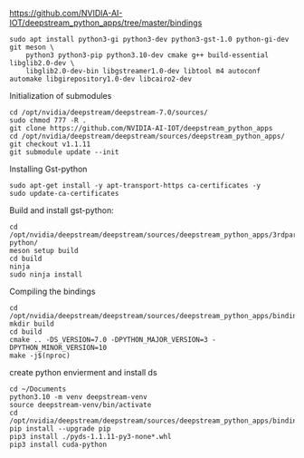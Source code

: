 https://github.com/NVIDIA-AI-IOT/deepstream_python_apps/tree/master/bindings
```
sudo apt install python3-gi python3-dev python3-gst-1.0 python-gi-dev git meson \
    python3 python3-pip python3.10-dev cmake g++ build-essential libglib2.0-dev \
    libglib2.0-dev-bin libgstreamer1.0-dev libtool m4 autoconf automake libgirepository1.0-dev libcairo2-dev
```
Initialization of submodules
```
cd /opt/nvidia/deepstream/deepstream-7.0/sources/
sudo chmod 777 -R .
git clone https://github.com/NVIDIA-AI-IOT/deepstream_python_apps
cd /opt/nvidia/deepstream/deepstream/sources/deepstream_python_apps/
git checkout v1.1.11
git submodule update --init
```
Installing Gst-python
```
sudo apt-get install -y apt-transport-https ca-certificates -y
sudo update-ca-certificates
```
Build and install gst-python:
```
cd /opt/nvidia/deepstream/deepstream/sources/deepstream_python_apps/3rdparty/gstreamer/subprojects/gst-python/
meson setup build
cd build
ninja
sudo ninja install
```
Compiling the bindings
```
cd /opt/nvidia/deepstream/deepstream/sources/deepstream_python_apps/bindings
mkdir build
cd build
cmake .. -DS_VERSION=7.0 -DPYTHON_MAJOR_VERSION=3 -DPYTHON_MINOR_VERSION=10 
make -j$(nproc)
```
create python envierment and install ds
```
cd ~/Documents
python3.10 -m venv deepstream-venv
source deepstream-venv/bin/activate
cd /opt/nvidia/deepstream/deepstream/sources/deepstream_python_apps/bindings/build
pip install --upgrade pip
pip3 install ./pyds-1.1.11-py3-none*.whl
pip3 install cuda-python
```

